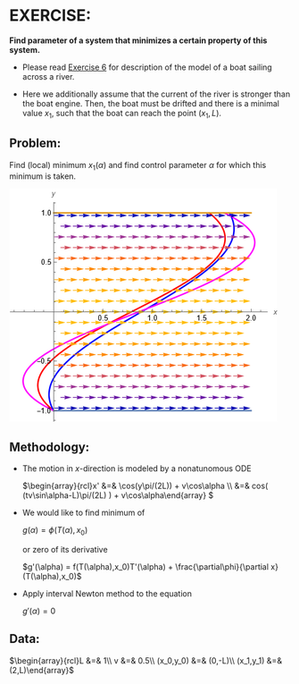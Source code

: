 # EXERCISE:
**Find parameter of a system that minimizes a certain property of this system.**

- Please read [Exercise 6](06-finding-system-parameter/README.md) for description of the model of a boat sailing across a river. 

- Here we additionally assume that the current of the river is stronger than the boat engine. Then, the boat must be drifted and there is a minimal value $`x_1`$, such that the boat can reach the point $`(x_1,L)`$.

## Problem: 

Find (local) minimum $`x_1(\alpha)`$ and find control parameter $`\alpha`$ for which this minimum is taken.    

![](minimal-drift.png)


## Methodology:
- The motion in $`x`$-direction is modeled by a nonatunomous ODE

  $`\begin{array}{rcl}x' &=& \cos(y\pi/(2L)) + v\cos\alpha \\ &=& cos( (tv\sin\alpha-L)\pi/(2L) ) + v\cos\alpha\end{array} `$
  
- We would like to find minimum of 
 
    $`g(\alpha) = \phi(T(\alpha),x_0)`$

  or zero of its derivative

    $`g'(\alpha) = f(T(\alpha),x_0)T'(\alpha) + \frac{\partial\phi}{\partial x}(T(\alpha),x_0)`$

- Apply interval Newton method to the equation

  $`g'(\alpha) = 0`$
  
## Data:
  $`\begin{array}{rcl}L &=& 1\\ v &=& 0.5\\ (x_0,y_0) &=& (0,-L)\\ (x_1,y_1) &=& (2,L)\end{array}`$


